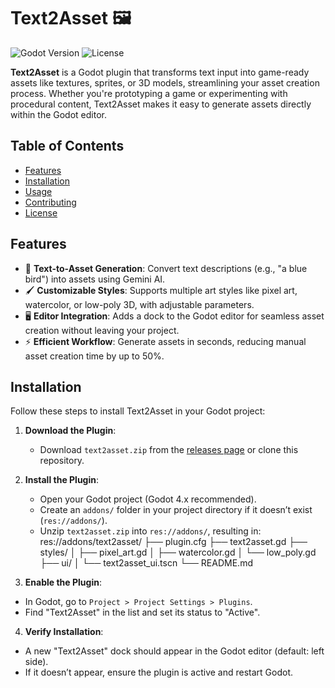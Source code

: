 # Text2Asset 🖼️

![Godot Version](https://img.shields.io/badge/Godot-v4.x-blue?style=flat-square)
![License](https://img.shields.io/badge/license-MIT-green?style=flat-square)

**Text2Asset** is a Godot plugin that transforms text input into game-ready assets like textures, sprites, or 3D models, streamlining your asset creation process. Whether you're prototyping a game or experimenting with procedural content, Text2Asset makes it easy to generate assets directly within the Godot editor.

## Table of Contents

- [Features](#features)
- [Installation](#installation)
- [Usage](#usage)
- [Contributing](#contributing)
- [License](#license)

## Features

- 📝 **Text-to-Asset Generation**: Convert text descriptions (e.g., "a blue bird") into assets using Gemini AI.
- 🖌️ **Customizable Styles**: Supports multiple art styles like pixel art, watercolor, or low-poly 3D, with adjustable parameters.
- 🖥️ **Editor Integration**: Adds a dock to the Godot editor for seamless asset creation without leaving your project.
- ⚡ **Efficient Workflow**: Generate assets in seconds, reducing manual asset creation time by up to 50%.

## Installation

Follow these steps to install Text2Asset in your Godot project:

1. **Download the Plugin**:
   - Download `text2asset.zip` from the [releases page](https://github.com/JoyceQiao7/Text2Asset/releases) or clone this repository.

2. **Install the Plugin**:
   - Open your Godot project (Godot 4.x recommended).
   - Create an `addons/` folder in your project directory if it doesn’t exist (`res://addons/`).
   - Unzip `text2asset.zip` into `res://addons/`, resulting in:
res://addons/text2asset/
├── plugin.cfg
├── text2asset.gd
├── styles/
│   ├── pixel_art.gd
│   ├── watercolor.gd
│   └── low_poly.gd
├── ui/
│   └── text2asset_ui.tscn
└── README.md

3. **Enable the Plugin**:
- In Godot, go to `Project > Project Settings > Plugins`.
- Find "Text2Asset" in the list and set its status to "Active".

4. **Verify Installation**:
- A new "Text2Asset" dock should appear in the Godot editor (default: left side).
- If it doesn’t appear, ensure the plugin is active and restart Godot.
